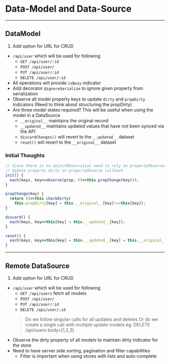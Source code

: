 # Data-Model and Data-Source

----


## DataModel

1. Add option for URL for CRUD
  * `/api/user` which will be used for following
    * `GET /api/user/:id`
    * `POST /api/user/`
    * `PUT /api/user/:id`
    * `DELETE /api/user/:id`
* All operations will provide `isBusy` indicator
* Add decorator `@ignoreSerialize` to ignore given property from serialization
* Observe all model property keys to update `dirty` and `propDirty` indicators (Need to think about structuring the propDirty)
* Are three model states required? This will be useful when using the model in a DataSource
  * `__original__` maintains the original record
  * `__updated__` maintains updated values that have not been synced via the API
  * `discardChanges()` will revert to the `__updated__` dataset
  * `reset()` will revert to the `__original__` dataset

### Initial Thoughts
```ts
// Since there is no objectObservation need to rely on propertyObserver for updating the dirty indicators
// Update property dirty on propertyObserve callback
init() {
  each(keys, key=>observe(prop, ()=>this.propChange(key)));
}

propChange(key) {
  return ()=>this.checkDirty(
    this.propDirty[key] = this.__original__[key]!==this[key]);
}

discard() {
  each(keys, key=>this[key] = this.__updated__[key]);
}

reset() {
  each(keys, key=>this[key] = this.__updated__[key] = this.__original__[key]);
}
```

---

## Remote DataSource
1. Add option for URL for CRUD
  * `/api/user` which will be used for following
    * `GET /api/users` fetch all models
    * `POST /api/user/`
    * `PUT /api/user/:id`
    * `DELETE /api/user/:id`
    > Do we follow singular calls for all updates and deletes
    > Or do we create a single call with multiple update models
    > eg. DELETE /api/users body=[1,2,3]
* Observe the dirty property of all models to maintain dirty indicator for the store
* Need to have server side sorting, pagination and filter capabilities
  * Filter is important when using stores with lists and auto-complete
